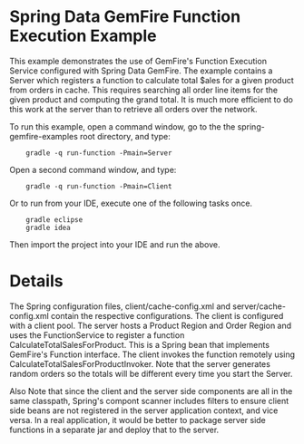 Spring Data GemFire Function Execution Example
==============================================

This example demonstrates the use of GemFire's Function Execution Service configured with Spring Data GemFire. The example contains a Server which registers a function to calculate total $ales for a given product from orders in cache. This requires searching all order line items for the given product and computing the grand total. It is much more efficient to do this work at the server than to retrieve all orders over the network.

To run this example, open a command window, go to the the spring-gemfire-examples root directory, and type:

        gradle -q run-function -Pmain=Server

Open a second command window, and type:

        gradle -q run-function -Pmain=Client

Or to run from your IDE, execute one of the following tasks once.

        gradle eclipse
        gradle idea 

Then import the project into your IDE and run the above.

# Details
The Spring configuration files, client/cache-config.xml and server/cache-config.xml contain the respective configurations. The client is configured with a client pool. The server hosts a Product Region and Order Region and uses the FunctionService to register a function CalculateTotalSalesForProduct. This is a Spring bean that implements GemFire's Function interface. The client invokes the function remotely using CalculateTotalSalesForProductInvoker. Note that the server generates random orders so the totals will be different every time you start the Server.

Also Note that since the client and the server side components are all in the same classpath, Spring's compont scanner includes filters to ensure client side beans are not registered in the server application context, and vice versa. In a real application, it would be better to package server side functions in a separate jar and deploy that to the server. 

